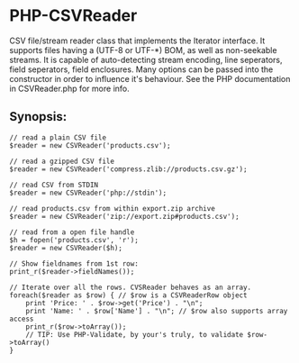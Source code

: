 PHP-CSVReader
=============

CSV file/stream reader class that implements the Iterator interface.
It supports files having a (UTF-8 or UTF-*) BOM, as well as non-seekable streams.
It is capable of auto-detecting stream encoding, line seperators, field seperators, field enclosures.
Many options can be passed into the constructor in order to influence it's behaviour.
See the PHP documentation in CSVReader.php for more info.

Synopsis:
---------
```
// read a plain CSV file
$reader = new CSVReader('products.csv');

// read a gzipped CSV file
$reader = new CSVReader('compress.zlib://products.csv.gz');

// read CSV from STDIN
$reader = new CSVReader('php://stdin');

// read products.csv from within export.zip archive
$reader = new CSVReader('zip://export.zip#products.csv');

// read from a open file handle
$h = fopen('products.csv', 'r');
$reader = new CSVReader($h);

// Show fieldnames from 1st row:
print_r($reader->fieldNames());

// Iterate over all the rows. CVSReader behaves as an array.
foreach($reader as $row) { // $row is a CSVReaderRow object
	print 'Price: ' . $row->get('Price') . "\n";
	print 'Name: ' . $row['Name'] . "\n"; // $row also supports array access
	print_r($row->toArray());
	// TIP: Use PHP-Validate, by your's truly, to validate $row->toArray()
}
```
